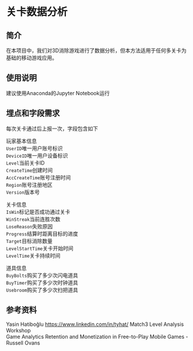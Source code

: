 # 关卡数据分析

## 简介
在本项目中，我们对3D消除游戏进行了数据分析，但本方法适用于任何多关卡为基础的移动游戏应用。

## 使用说明
建议使用Anaconda的Jupyter Notebook运行

## 埋点和字段需求
每次关卡通过后上报一次，字段包含如下

玩家基本信息  
```UserID```唯一用户账号标识  
```DeviceID```唯一用户设备标识  
```Level```当前关卡ID  
```CreateTime```创建时间  
```AccCreateTime```账号注册时间  
```Region```账号注册地区  
```Version```版本号  

关卡信息  
```IsWin```标记是否成功通过关卡  
```WinStreak```当前连胜次数  
```LoseReason```失败原因  
```Progress```结算时距离目标的进度  
```Target```目标消除数量  
```LevelStartTime```关卡开始时间  
```LevelTime```关卡持续时间  

道具信息  
```BuyBolts```购买了多少次闪电道具  
```BuyTimer```购买了多少次时钟道具  
```Usebroom```购买了多少次扫把道具  

## 参考资料
Yasin Hatiboğlu  https://www.linkedin.com/in/tyhat/ Match3 Level Analysis Workshop  
Game Analytics Retention and Monetization in Free-to-Play Mobile Games - Russell Ovans  
